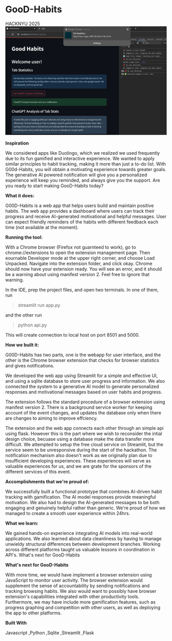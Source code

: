 # GooD-Habits
HACKNYU 2025
![screenshot](resources/demo.png)


**Inspiration**

We considered apps like Duolingo, which we realized we used frequently due to its fun gamified and interactive experience. We wanted to apply similar principles to habit tracking, making it more than just a to-do list. With G00d-Habits, you will obtain a motivating experience towards greater goals. The generative AI powered notification will give you a personalized experience will keep you reminded, and always give you the support. Are you ready to start making GooD-Habits today?

**What it does:** 

G00D-Habits is a web app that helps users build and maintain positive habits. The web app provides a dashboard where users can track their progress and receive AI-generated motivational and helpful messages. User can expect friendly reminders of the habits with different feedback each time (not available at the moment).

**Running the tool:**

With a Chrome browser (Firefox not guarnteed to work), go to chrome://extensions to open the extension management page. Then eournable Developer mode at the upper right corner, and choose Load Unpacked. Navigate into the extension folder, and click okay. Chrome should now have your extension ready. You will see an error, and it should be a warning about using manifest version 2. Feel free to ignore that warning.

In the IDE, prep the project files, and open two terminals. In one of them, run 
> streamlit run app.py

and the other run
> python api.py

This will create connection to local host on port 8501 and 5000.

**How we built it:**

G00D-Habits has two parts, one is the webapp for user interface, and the other is the Chrome browser extension that checks for browser statistics and gives notifications.

We developed the web app using Streamlit for a simple and effective UI, and using a sqlite database to store user progress and information. We also connected the system to a generative AI model to generate personalized responses and motivational messages based on user habits and progress.

The extension follows the standard procedure of a browser extension using manifest version 2. There is a background service worker for keeping account of the event changes, and updates the database only when there are changes to aiming to improve effciency.

The extension and the web app connects each other through an simple api using flask. However this is the part where we wish to reconsider the intial design choice, becuase using a database make the data transfer more difficult. We attempted to setup the free cloud service on Streamlit, but the service seem to be unresponsive during the start of the hackathon. The notification mechanism also doesn't work as we originally plan due to insufficient developing experiences. These experiences will serve as valuable experiences for us, and we are grate for the sponsors of the different services of this event.

**Accomplishments that we're proud of:**

We successfully built a functional prototype that combines AI-driven habit tracking with gamification. The AI model responses provide meaningful motivation. We also had to design the AI-generated messages to be both engaging and genuinely helpful rather than generic. We're proud of how we managed to create a smooth user experience within 24hrs.

**What we learn:**

We gained hands-on experience integrating AI models into real-world applications. We also learned about data cleanliness by having to manage unwieldy structural differences between development branches. Working across different platforms taught us valuable lessons in coordination in API's.
What's next for GooD-Habits

**What's next for GooD-Habits**

With more time, we would have implement a browser extension using JavaScript to monitor user activity. The browser extension would supplement the sense of accountability by sending notifications and tracking browsing habits. We also would want to possibly have browser extension's capabilities integrated with other productivity tools. Furthermore, we may have include more gamification features, such as progress graphing and competition with other users, as well as deploying the app to other platforms.

**Built With**

Javascript
,Python
,Sqlite
,Streamlit
,Flask
